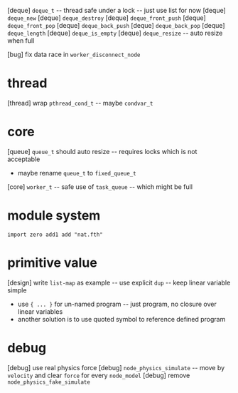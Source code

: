 [deque] `deque_t` -- thread safe under a lock -- just use list for now
[deque] `deque_new`
[deque] `deque_destroy`
[deque] `deque_front_push`
[deque] `deque_front_pop`
[deque] `deque_back_push`
[deque] `deque_back_pop`
[deque] `deque_length`
[deque] `deque_is_empty`
[deque] `deque_resize` -- auto resize when full


[bug] fix data race in `worker_disconnect_node`

# thread

[thread] wrap `pthread_cond_t` -- maybe `condvar_t`

# core

[queue] `queue_t` should auto resize -- requires locks which is not acceptable

- maybe rename `queue_t` to `fixed_queue_t`

[core] `worker_t` -- safe use of `task_queue` -- which might be full

# module system

```
import zero add1 add "nat.fth"
```

# primitive value

[design] write `list-map` as example -- use explicit `dup` -- keep linear variable simple

- use `{ ... }` for un-named program -- just program, no closure over linear variables
- another solution is to use quoted symbol to reference defined program

# debug

[debug] use real physics force
[debug] `node_physics_simulate` -- move by `velocity` and clear `force` for every `node_model`
[debug] remove `node_physics_fake_simulate`

